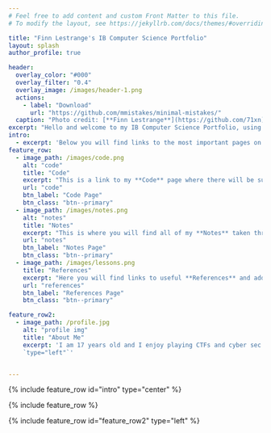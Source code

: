 ```yaml
---
# Feel free to add content and custom Front Matter to this file.
# To modify the layout, see https://jekyllrb.com/docs/themes/#overriding-theme-defaults

title: "Finn Lestrange's IB Computer Science Portfolio"
layout: splash
author_profile: true

header:
  overlay_color: "#000"
  overlay_filter: "0.4"
  overlay_image: /images/header-1.png
  actions:
    - label: "Download"
      url: "https://github.com/mmistakes/minimal-mistakes/"
  caption: "Photo credit: [**Finn Lestrange**](https://github.com/71xn)"
excerpt: "Hello and welcome to my IB Computer Science Portfolio, using the navigation or the search above you can look through all my work done throughout the IB Computer Science course."
intro: 
  - excerpt: 'Below you will find links to the most important pages on my portfolio.'
feature_row:
  - image_path: /images/code.png
    alt: "code"
    title: "Code"
    excerpt: "This is a link to my **Code** page where there will be subsequent links to my code stored on GitHub or GitLab."
    url: "code"
    btn_label: "Code Page"
    btn_class: "btn--primary"
  - image_path: /images/notes.png
    alt: "notes"
    title: "Notes"
    excerpt: "This is where you will find all of my **Notes** taken throughout the IB computer science course."
    url: "notes"
    btn_label: "Notes Page"
    btn_class: "btn--primary"
  - image_path: /images/lessons.png
    title: "References"
    excerpt: "Here you will find links to useful **References** and additional notes from lessons."
    url: "references"
    btn_label: "References Page"
    btn_class: "btn--primary"

feature_row2:
  - image_path: /profile.jpg
    alt: "profile img"
    title: "About Me"
    excerpt: 'I am 17 years old and I enjoy playing CTFs and cyber sec in general. I really enjoy attacking active directory environments and programming for use in offensive situations.  
    `type="left"`'


---
```


{% include feature_row id="intro" type="center" %}

{% include feature_row %}

{% include feature_row id="feature_row2" type="left" %}
